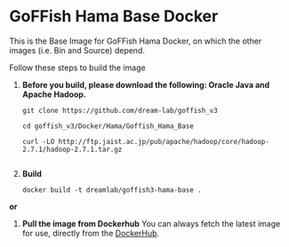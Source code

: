 # GoFFish Hama Base Docker

This is the Base Image for GoFFish Hama Docker, on which the other images (i.e. Bin and Source) depend. 

Follow these steps to build the image

1. **Before you build, please download the following: Oracle Java and Apache Hadoop.**
    
    ```
    git clone https://github.com/dream-lab/goffish_v3
    
    cd goffish_v3/Docker/Hama/Goffish_Hama_Base
    
    curl -LO http://ftp.jaist.ac.jp/pub/apache/hadoop/core/hadoop-2.7.1/hadoop-2.7.1.tar.gz
    

    ```

2. **Build**

    ```
    docker build -t dreamlab/goffish3-hama-base .
    
    ```


**or**



1. **Pull the image from Dockerhub**
    You can always fetch the latest image for use, directly from the [DockerHub](https://hub.docker.com/r/dreamlab/goffish3-hama-base/).


